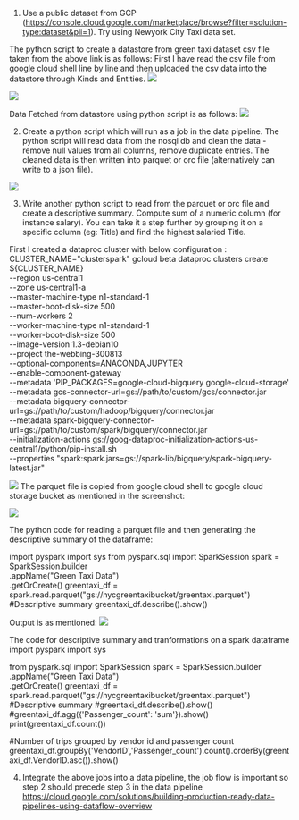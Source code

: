 1. Use a public dataset from GCP (https://console.cloud.google.com/marketplace/browse?filter=solution-type:dataset&pli=1). Try using Newyork City Taxi data set.

The python script to create a datastore from green taxi dataset csv file taken from the above link is as follows:
First I have read the csv file from google cloud shell line by line and then uploaded the csv data into the datastore through Kinds and Entities.
![](https://github.com/div150283/TechPathawaysProgramModule1/blob/main/Week%205%20Assignment/Images/csvdatastore.png)

![](https://github.com/div150283/TechPathawaysProgramModule1/blob/main/Week%205%20Assignment/Images/loadingdataindatastore.png)

Data Fetched from datastore using python script is as follows:
![](https://github.com/div150283/TechPathawaysProgramModule1/blob/main/Week%205%20Assignment/Images/fetchingdata.png)

2. Create a python script which will run as a job in the data pipeline. The python script will read data from the nosql db and clean the data - remove null values from all columns, remove duplicate entries. The cleaned data is then written into parquet or orc file (alternatively can write to a json file).

![](https://github.com/div150283/TechPathawaysProgramModule1/blob/main/Week%205%20Assignment/Images/removingNullandDuplicates_createParquet.png)

3. Write another python script to read from the parquet or orc file and create a descriptive summary. Compute sum of a numeric column (for instance salary). You can take it a step further by grouping it on a specific column (eg: Title) and find the highest salaried Title.

First I created a dataproc cluster with below configuration :
CLUSTER_NAME="clusterspark" 
gcloud beta dataproc clusters create ${CLUSTER_NAME} \
--region us-central1 \
--zone us-central1-a  \
--master-machine-type n1-standard-1 \
--master-boot-disk-size 500 \
--num-workers 2  \
--worker-machine-type n1-standard-1  \
--worker-boot-disk-size 500  \
--image-version 1.3-debian10  \
--project the-webbing-300813 \
--optional-components=ANACONDA,JUPYTER  \
--enable-component-gateway \
--metadata 'PIP_PACKAGES=google-cloud-bigquery google-cloud-storage'  \
--metadata gcs-connector-url=gs://path/to/custom/gcs/connector.jar  \
--metadata bigquery-connector-url=gs://path/to/custom/hadoop/bigquery/connector.jar  \
--metadata spark-bigquery-connector-url=gs://path/to/custom/spark/bigquery/connector.jar  \
--initialization-actions gs://goog-dataproc-initialization-actions-us-central1/python/pip-install.sh \
--properties "spark:spark.jars=gs://spark-lib/bigquery/spark-bigquery-latest.jar"

![](https://github.com/div150283/TechPathawaysProgramModule1/blob/main/Week%205%20Assignment/Images/creatingdataproccluster.png)
The parquet file is copied from google cloud shell to google cloud storage bucket as mentioned in the screenshot:

![](https://github.com/div150283/TechPathawaysProgramModule1/blob/main/Week%205%20Assignment/Images/greentaxiparquet.png)

The python code for reading a parquet file and then generating the descriptive summary of the dataframe:

import pyspark
import sys
from pyspark.sql import SparkSession
spark = SparkSession.builder \
.appName("Green Taxi Data") \
.getOrCreate()
greentaxi_df = spark.read.parquet("gs://nycgreentaxibucket/greentaxi.parquet")
#Descriptive summary
greentaxi_df.describe().show()

Output is as mentioned:
![](https://github.com/div150283/TechPathawaysProgramModule1/blob/main/Week%205%20Assignment/Images/outputDescriptiveSummary.png)

The code for descriptive summary and tranformations on a spark dataframe
import pyspark
import sys

from pyspark.sql import SparkSession
spark = SparkSession.builder \
.appName("Green Taxi Data") \
.getOrCreate()
greentaxi_df = spark.read.parquet("gs://nycgreentaxibucket/greentaxi.parquet")
#Descriptive summary
#greentaxi_df.describe().show()
#greentaxi_df.agg({'Passenger_count': 'sum'}).show()
print(greentaxi_df.count())

#Number of trips grouped by vendor id and passenger count
greentaxi_df.groupBy('VendorID','Passenger_count').count().orderBy(greentaxi_df.VendorID.asc()).show()

4. Integrate the above jobs into a data pipeline, the job flow is important so step 2 should precede step 3 in the data pipeline https://cloud.google.com/solutions/building-production-ready-data-pipelines-using-dataflow-overview
